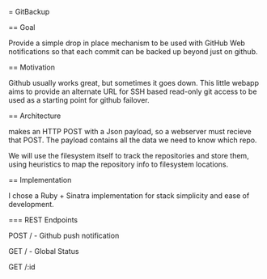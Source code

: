 = GitBackup

== Goal

Provide a simple drop in place mechanism to be used with GitHub Web notifications so that each commit can be backed up beyond just on github.

== Motivation 

Github usually works great, but sometimes it goes down.  This little webapp aims to provide an alternate URL for SSH based read-only git access to be used as a starting point for github failover.

== Architecture

makes an HTTP POST with a Json payload, so a webserver must recieve that POST.  The payload contains all the data we need to know which repo.

We will use the filesystem itself to track the repositories and store them, using heuristics to map the repository info to filesystem locations.

== Implementation 

I chose a Ruby + Sinatra implementation for stack simplicity and ease of development.  

=== REST Endpoints

POST / - Github push notification

GET  / - Global Status

GET /:id 


